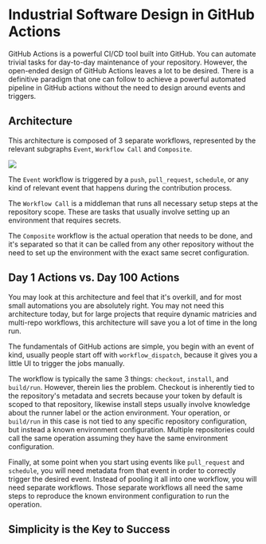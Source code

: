 # Industrial Software Design in GitHub Actions

GitHub Actions is a powerful CI/CD tool built into GitHub. You can automate trivial tasks for day-to-day maintenance of your repository. However, the open-ended design of GitHub Actions leaves a lot to be desired. There is a definitive paradigm that one can follow to achieve a powerful automated pipeline in GitHub actions without the need to design around events and triggers.

## Architecture

This architecture is composed of 3 separate workflows, represented by the relevant subgraphs `Event`, `Workflow Call` and `Composite`.

[![](https://mermaid.ink/img/pako:eNpdUcFuwyAM_RXEufmBHHbpdts0aT1MqnLxwFlQAkaOWVtV_fcBUbNm74TfezwbfNWGLOpW9xOdzAAs6vWjCypjTl_fDHFQLz8YZOEKrGM04iiszgIPwu7czCgpqqZ5UmZAM1J6uLgGfhKPpZ_awzT96QX3WzUiT-N6MNJAkqEy7xEZau-NnuJEYLdJa7c9-UizE9zqBWvcVsLwkLUp_nWsUxyS98CXxZTdeqc9sgdn87deC91pGdBjp9t8tMBjp7twy778LjpcgtGtcMKdTtGC4LODPLm_kxHCkSiXPUxzrtE6IX5b1la3d_sF3l-L1A?type=png)](https://mermaid.live/edit#pako:eNpdUcFuwyAM_RXEufmBHHbpdts0aT1MqnLxwFlQAkaOWVtV_fcBUbNm74TfezwbfNWGLOpW9xOdzAAs6vWjCypjTl_fDHFQLz8YZOEKrGM04iiszgIPwu7czCgpqqZ5UmZAM1J6uLgGfhKPpZ_awzT96QX3WzUiT-N6MNJAkqEy7xEZau-NnuJEYLdJa7c9-UizE9zqBWvcVsLwkLUp_nWsUxyS98CXxZTdeqc9sgdn87deC91pGdBjp9t8tMBjp7twy778LjpcgtGtcMKdTtGC4LODPLm_kxHCkSiXPUxzrtE6IX5b1la3d_sF3l-L1A)


The `Event` workflow is triggered by a `push`, `pull_request`, `schedule`, or any kind of relevant event that happens during the contribution process.

The `Workflow Call` is a middleman that runs all necessary setup steps at the repository scope. These are tasks that usually involve setting up an environment that requires secrets.

The `Composite` workflow is the actual operation that needs to be done, and it's separated so that it can be called from any other repository without the need to set up the environment with the exact same secret configuration.

## Day 1 Actions vs. Day 100 Actions

You may look at this architecture and feel that it's overkill, and for most small automations you are absolutely right. You may not need this architecture today, but for large projects that require dynamic matricies and multi-repo workflows, this architecture will save you a lot of time in the long run.

The fundamentals of GitHub actions are simple, you begin with an event of kind, usually people start off with `workflow_dispatch`, because it gives you a little UI to trigger the jobs manually.

The workflow is typically the same 3 things: `checkout`, `install`, and `build/run`. However, therein lies the problem. Checkout is inherently tied to the repository's metadata and secrets because your token by default is scoped to that repository, likewise install steps usually involve knowledge about the runner label or the action environment. Your operation, or `build/run` in this case is not tied to any specific repository configuration, but instead a known environment configuration. Multiple repositories could call the same operation assuming they have the same environment configuration.

Finally, at some point when you start using events like `pull_request` and `schedule`, you will need metadata from that event in order to correctly trigger the desired event. Instead of pooling it all into one workflow, you will need separate workflows. Those separate workflows all need the same steps to reproduce the known environment configuration to run the operation.

## Simplicity is the Key to Success

